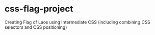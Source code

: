 # css-flag-project
Creating Flag of Laos using Intermediate CSS (including combining CSS selectors and CSS positioning)
